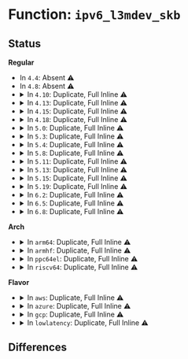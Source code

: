 # Function: <code>ipv6_l3mdev_skb</code>

## Status
<b>Regular</b>
<ul>
<li>
In <code>4.4</code>: Absent ⚠️
</li>
<li>
In <code>4.8</code>: Absent ⚠️
</li>
<li>
<details>
<summary>In <code>4.10</code>: Duplicate, Full Inline ⚠️</summary>

**Collision:** Static Duplication

**Inline:** Full

**Transformation:** False

**Instances:**

```
In net/ipv4/ping.c (0)
Location: include/linux/ipv6.h:131
Inline: True
```
```
In net/ipv6/udp.c (0)
Location: include/linux/ipv6.h:131
Inline: True
```
```
In net/ipv6/raw.c (0)
Location: include/linux/ipv6.h:131
Inline: True
```
```
In net/ipv6/tcp_ipv6.c (0)
Location: include/linux/ipv6.h:131
Inline: True
```
```
In net/ipv6/syncookies.c (0)
Location: include/linux/ipv6.h:131
Inline: True
```
```
In net/ipv6/inet6_hashtables.c (0)
Location: include/linux/ipv6.h:131
Inline: True
```
</details>
</li>
<li>
<details>
<summary>In <code>4.13</code>: Duplicate, Full Inline ⚠️</summary>

**Collision:** Static Duplication

**Inline:** Full

**Transformation:** False

**Instances:**

```
In net/ipv4/ping.c (0)
Location: include/linux/ipv6.h:135
Inline: True
```
```
In net/ipv6/udp.c (0)
Location: include/linux/ipv6.h:135
Inline: True
```
```
In net/ipv6/raw.c (0)
Location: include/linux/ipv6.h:135
Inline: True
```
```
In net/ipv6/tcp_ipv6.c (0)
Location: include/linux/ipv6.h:135
Inline: True
```
```
In net/ipv6/syncookies.c (0)
Location: include/linux/ipv6.h:135
Inline: True
```
```
In net/ipv6/inet6_hashtables.c (0)
Location: include/linux/ipv6.h:135
Inline: True
```
</details>
</li>
<li>
<details>
<summary>In <code>4.15</code>: Duplicate, Full Inline ⚠️</summary>

**Collision:** Static Duplication

**Inline:** Full

**Transformation:** False

**Instances:**

```
In net/ipv4/ping.c (0)
Location: include/linux/ipv6.h:137
Inline: True
```
```
In net/ipv6/udp.c (0)
Location: include/linux/ipv6.h:137
Inline: True
```
```
In net/ipv6/raw.c (0)
Location: include/linux/ipv6.h:137
Inline: True
```
```
In net/ipv6/tcp_ipv6.c (0)
Location: include/linux/ipv6.h:137
Inline: True
```
```
In net/ipv6/syncookies.c (0)
Location: include/linux/ipv6.h:137
Inline: True
```
```
In net/ipv6/inet6_hashtables.c (0)
Location: include/linux/ipv6.h:137
Inline: True
```
</details>
</li>
<li>
<details>
<summary>In <code>4.18</code>: Duplicate, Full Inline ⚠️</summary>

**Collision:** Static Duplication

**Inline:** Full

**Transformation:** False

**Instances:**

```
In net/ipv4/ping.c (0)
Location: include/linux/ipv6.h:137
Inline: True
```
```
In net/ipv6/udp.c (0)
Location: include/linux/ipv6.h:137
Inline: True
```
```
In net/ipv6/raw.c (0)
Location: include/linux/ipv6.h:137
Inline: True
```
```
In net/ipv6/tcp_ipv6.c (0)
Location: include/linux/ipv6.h:137
Inline: True
```
```
In net/ipv6/inet6_hashtables.c (0)
Location: include/linux/ipv6.h:137
Inline: True
```
</details>
</li>
<li>
<details>
<summary>In <code>5.0</code>: Duplicate, Full Inline ⚠️</summary>

**Collision:** Static Duplication

**Inline:** Full

**Transformation:** False

**Instances:**

```
In net/core/filter.c (0)
Location: include/linux/ipv6.h:137
Inline: True
```
```
In net/ipv4/ping.c (0)
Location: include/linux/ipv6.h:137
Inline: True
```
```
In net/ipv6/ip6_input.c (0)
Location: include/linux/ipv6.h:137
Inline: True
```
```
In net/ipv6/udp.c (0)
Location: include/linux/ipv6.h:137
Inline: True
```
```
In net/ipv6/raw.c (0)
Location: include/linux/ipv6.h:137
Inline: True
```
```
In net/ipv6/tcp_ipv6.c (0)
Location: include/linux/ipv6.h:137
Inline: True
```
```
In net/ipv6/inet6_hashtables.c (0)
Location: include/linux/ipv6.h:137
Inline: True
```
</details>
</li>
<li>
<details>
<summary>In <code>5.3</code>: Duplicate, Full Inline ⚠️</summary>

**Collision:** Static Duplication

**Inline:** Full

**Transformation:** False

**Instances:**

```
In net/core/filter.c (0)
Location: include/linux/ipv6.h:143
Inline: True
```
```
In net/ipv4/ping.c (0)
Location: include/linux/ipv6.h:143
Inline: True
```
```
In net/ipv6/ip6_input.c (0)
Location: include/linux/ipv6.h:143
Inline: True
```
```
In net/ipv6/udp.c (0)
Location: include/linux/ipv6.h:143
Inline: True
```
```
In net/ipv6/raw.c (0)
Location: include/linux/ipv6.h:143
Inline: True
```
```
In net/ipv6/reassembly.c (0)
Location: include/linux/ipv6.h:143
Inline: True
```
```
In net/ipv6/tcp_ipv6.c (0)
Location: include/linux/ipv6.h:143
Inline: True
```
```
In net/ipv6/inet6_hashtables.c (0)
Location: include/linux/ipv6.h:143
Inline: True
```
</details>
</li>
<li>
<details>
<summary>In <code>5.4</code>: Duplicate, Full Inline ⚠️</summary>

**Collision:** Static Duplication

**Inline:** Full

**Transformation:** False

**Instances:**

```
In net/core/filter.c (0)
Location: include/linux/ipv6.h:143
Inline: True
```
```
In net/ipv4/ping.c (0)
Location: include/linux/ipv6.h:143
Inline: True
```
```
In net/ipv6/ip6_input.c (0)
Location: include/linux/ipv6.h:143
Inline: True
```
```
In net/ipv6/udp.c (0)
Location: include/linux/ipv6.h:143
Inline: True
```
```
In net/ipv6/raw.c (0)
Location: include/linux/ipv6.h:143
Inline: True
```
```
In net/ipv6/reassembly.c (0)
Location: include/linux/ipv6.h:143
Inline: True
```
```
In net/ipv6/tcp_ipv6.c (0)
Location: include/linux/ipv6.h:143
Inline: True
```
```
In net/ipv6/inet6_hashtables.c (0)
Location: include/linux/ipv6.h:143
Inline: True
```
</details>
</li>
<li>
<details>
<summary>In <code>5.8</code>: Duplicate, Full Inline ⚠️</summary>

**Collision:** Static Duplication

**Inline:** Full

**Transformation:** False

**Instances:**

```
In net/core/filter.c (0)
Location: include/linux/ipv6.h:144
Inline: True
```
```
In net/ipv4/ping.c (0)
Location: include/linux/ipv6.h:144
Inline: True
```
```
In net/ipv6/ip6_input.c (0)
Location: include/linux/ipv6.h:144
Inline: True
```
```
In net/ipv6/udp.c (0)
Location: include/linux/ipv6.h:144
Inline: True
```
```
In net/ipv6/raw.c (0)
Location: include/linux/ipv6.h:144
Inline: True
```
```
In net/ipv6/reassembly.c (0)
Location: include/linux/ipv6.h:144
Inline: True
```
```
In net/ipv6/tcp_ipv6.c (0)
Location: include/linux/ipv6.h:144
Inline: True
```
```
In net/ipv6/inet6_hashtables.c (0)
Location: include/linux/ipv6.h:144
Inline: True
```
</details>
</li>
<li>
<details>
<summary>In <code>5.11</code>: Duplicate, Full Inline ⚠️</summary>

**Collision:** Static Duplication

**Inline:** Full

**Transformation:** False

**Instances:**

```
In net/core/filter.c (0)
Location: include/linux/ipv6.h:143
Inline: True
```
```
In net/ipv4/ping.c (0)
Location: include/linux/ipv6.h:143
Inline: True
```
```
In net/ipv6/ip6_input.c (0)
Location: include/linux/ipv6.h:143
Inline: True
```
```
In net/ipv6/udp.c (0)
Location: include/linux/ipv6.h:143
Inline: True
```
```
In net/ipv6/raw.c (0)
Location: include/linux/ipv6.h:143
Inline: True
```
```
In net/ipv6/reassembly.c (0)
Location: include/linux/ipv6.h:143
Inline: True
```
```
In net/ipv6/tcp_ipv6.c (0)
Location: include/linux/ipv6.h:143
Inline: True
```
```
In net/ipv6/udp_offload.c (0)
Location: include/linux/ipv6.h:143
Inline: True
```
</details>
</li>
<li>
<details>
<summary>In <code>5.13</code>: Duplicate, Full Inline ⚠️</summary>

**Collision:** Static Duplication

**Inline:** Full

**Transformation:** False

**Instances:**

```
In net/core/filter.c (0)
Location: include/linux/ipv6.h:144
Inline: True
```
```
In net/ipv4/ping.c (0)
Location: include/linux/ipv6.h:144
Inline: True
```
```
In net/ipv6/ip6_input.c (0)
Location: include/linux/ipv6.h:144
Inline: True
```
```
In net/ipv6/udp.c (0)
Location: include/linux/ipv6.h:144
Inline: True
```
```
In net/ipv6/raw.c (0)
Location: include/linux/ipv6.h:144
Inline: True
```
```
In net/ipv6/reassembly.c (0)
Location: include/linux/ipv6.h:144
Inline: True
```
```
In net/ipv6/tcp_ipv6.c (0)
Location: include/linux/ipv6.h:144
Inline: True
```
```
In net/ipv6/udp_offload.c (0)
Location: include/linux/ipv6.h:144
Inline: True
```
</details>
</li>
<li>
<details>
<summary>In <code>5.15</code>: Duplicate, Full Inline ⚠️</summary>

**Collision:** Static Duplication

**Inline:** Full

**Transformation:** False

**Instances:**

```
In net/core/filter.c (0)
Location: include/linux/ipv6.h:149
Inline: True
```
```
In net/ipv4/ping.c (0)
Location: include/linux/ipv6.h:149
Inline: True
```
```
In net/ipv6/ip6_input.c (0)
Location: include/linux/ipv6.h:149
Inline: True
```
```
In net/ipv6/udp.c (0)
Location: include/linux/ipv6.h:149
Inline: True
```
```
In net/ipv6/raw.c (0)
Location: include/linux/ipv6.h:149
Inline: True
```
```
In net/ipv6/reassembly.c (0)
Location: include/linux/ipv6.h:149
Inline: True
```
```
In net/ipv6/tcp_ipv6.c (0)
Location: include/linux/ipv6.h:149
Inline: True
```
```
In net/ipv6/udp_offload.c (0)
Location: include/linux/ipv6.h:149
Inline: True
```
</details>
</li>
<li>
<details>
<summary>In <code>5.19</code>: Duplicate, Full Inline ⚠️</summary>

**Collision:** Static Duplication

**Inline:** Full

**Transformation:** False

**Instances:**

```
In net/core/filter.c (0)
Location: include/linux/ipv6.h:152
Inline: True
```
```
In net/ipv4/ping.c (0)
Location: include/linux/ipv6.h:152
Inline: True
```
```
In net/ipv6/ip6_input.c (0)
Location: include/linux/ipv6.h:152
Inline: True
```
```
In net/ipv6/udp.c (0)
Location: include/linux/ipv6.h:152
Inline: True
```
```
In net/ipv6/raw.c (0)
Location: include/linux/ipv6.h:152
Inline: True
```
```
In net/ipv6/reassembly.c (0)
Location: include/linux/ipv6.h:152
Inline: True
```
```
In net/ipv6/tcp_ipv6.c (0)
Location: include/linux/ipv6.h:152
Inline: True
```
```
In net/ipv6/udp_offload.c (0)
Location: include/linux/ipv6.h:152
Inline: True
```
</details>
</li>
<li>
<details>
<summary>In <code>6.2</code>: Duplicate, Full Inline ⚠️</summary>

**Collision:** Static Duplication

**Inline:** Full

**Transformation:** False

**Instances:**

```
In net/core/filter.c (0)
Location: include/linux/ipv6.h:152
Inline: True
```
```
In net/ipv4/ping.c (0)
Location: include/linux/ipv6.h:152
Inline: True
```
```
In net/ipv6/ip6_input.c (0)
Location: include/linux/ipv6.h:152
Inline: True
```
```
In net/ipv6/udp.c (0)
Location: include/linux/ipv6.h:152
Inline: True
```
```
In net/ipv6/raw.c (0)
Location: include/linux/ipv6.h:152
Inline: True
```
```
In net/ipv6/reassembly.c (0)
Location: include/linux/ipv6.h:152
Inline: True
```
```
In net/ipv6/tcp_ipv6.c (0)
Location: include/linux/ipv6.h:152
Inline: True
```
```
In net/ipv6/udp_offload.c (0)
Location: include/linux/ipv6.h:152
Inline: True
```
</details>
</li>
<li>
<details>
<summary>In <code>6.5</code>: Duplicate, Full Inline ⚠️</summary>

**Collision:** Static Duplication

**Inline:** Full

**Transformation:** False

**Instances:**

```
In net/core/filter.c (0)
Location: include/linux/ipv6.h:152
Inline: True
```
```
In net/ipv4/ping.c (0)
Location: include/linux/ipv6.h:152
Inline: True
```
```
In net/ipv6/ip6_input.c (0)
Location: include/linux/ipv6.h:152
Inline: True
```
```
In net/ipv6/udp.c (0)
Location: include/linux/ipv6.h:152
Inline: True
```
```
In net/ipv6/raw.c (0)
Location: include/linux/ipv6.h:152
Inline: True
```
```
In net/ipv6/reassembly.c (0)
Location: include/linux/ipv6.h:152
Inline: True
```
```
In net/ipv6/tcp_ipv6.c (0)
Location: include/linux/ipv6.h:152
Inline: True
```
</details>
</li>
<li>
<details>
<summary>In <code>6.8</code>: Duplicate, Full Inline ⚠️</summary>

**Collision:** Static Duplication

**Inline:** Full

**Transformation:** False

**Instances:**

```
In net/core/filter.c (0)
Location: include/linux/ipv6.h:155
Inline: True
```
```
In net/ipv4/ping.c (0)
Location: include/linux/ipv6.h:155
Inline: True
```
```
In net/ipv6/ip6_input.c (0)
Location: include/linux/ipv6.h:155
Inline: True
```
```
In net/ipv6/udp.c (0)
Location: include/linux/ipv6.h:155
Inline: True
```
```
In net/ipv6/raw.c (0)
Location: include/linux/ipv6.h:155
Inline: True
```
```
In net/ipv6/reassembly.c (0)
Location: include/linux/ipv6.h:155
Inline: True
```
```
In net/ipv6/tcp_ipv6.c (0)
Location: include/linux/ipv6.h:155
Inline: True
```
</details>
</li>
</ul>
<b>Arch</b>
<ul>
<li>
<details>
<summary>In <code>arm64</code>: Duplicate, Full Inline ⚠️</summary>

**Collision:** Static Duplication

**Inline:** Full

**Transformation:** False

**Instances:**

```
In net/core/filter.c (0)
Location: include/linux/ipv6.h:143
Inline: True
```
```
In net/ipv4/ping.c (0)
Location: include/linux/ipv6.h:143
Inline: True
```
```
In net/ipv6/ip6_input.c (0)
Location: include/linux/ipv6.h:143
Inline: True
```
```
In net/ipv6/udp.c (0)
Location: include/linux/ipv6.h:143
Inline: True
```
```
In net/ipv6/raw.c (0)
Location: include/linux/ipv6.h:143
Inline: True
```
```
In net/ipv6/reassembly.c (0)
Location: include/linux/ipv6.h:143
Inline: True
```
```
In net/ipv6/tcp_ipv6.c (0)
Location: include/linux/ipv6.h:143
Inline: True
```
```
In net/ipv6/inet6_hashtables.c (0)
Location: include/linux/ipv6.h:143
Inline: True
```
</details>
</li>
<li>
<details>
<summary>In <code>armhf</code>: Duplicate, Full Inline ⚠️</summary>

**Collision:** Static Duplication

**Inline:** Full

**Transformation:** False

**Instances:**

```
In net/core/filter.c (0)
Location: include/linux/ipv6.h:143
Inline: True
```
```
In net/ipv4/ping.c (0)
Location: include/linux/ipv6.h:143
Inline: True
```
```
In net/ipv6/ip6_input.c (0)
Location: include/linux/ipv6.h:143
Inline: True
```
```
In net/ipv6/udp.c (0)
Location: include/linux/ipv6.h:143
Inline: True
```
```
In net/ipv6/raw.c (0)
Location: include/linux/ipv6.h:143
Inline: True
```
```
In net/ipv6/reassembly.c (0)
Location: include/linux/ipv6.h:143
Inline: True
```
```
In net/ipv6/tcp_ipv6.c (0)
Location: include/linux/ipv6.h:143
Inline: True
```
```
In net/ipv6/inet6_hashtables.c (0)
Location: include/linux/ipv6.h:143
Inline: True
```
</details>
</li>
<li>
<details>
<summary>In <code>ppc64el</code>: Duplicate, Full Inline ⚠️</summary>

**Collision:** Static Duplication

**Inline:** Full

**Transformation:** False

**Instances:**

```
In net/core/filter.c (0)
Location: include/linux/ipv6.h:143
Inline: True
```
```
In net/ipv4/ping.c (0)
Location: include/linux/ipv6.h:143
Inline: True
```
```
In net/ipv6/ip6_input.c (0)
Location: include/linux/ipv6.h:143
Inline: True
```
```
In net/ipv6/udp.c (0)
Location: include/linux/ipv6.h:143
Inline: True
```
```
In net/ipv6/raw.c (0)
Location: include/linux/ipv6.h:143
Inline: True
```
```
In net/ipv6/reassembly.c (0)
Location: include/linux/ipv6.h:143
Inline: True
```
```
In net/ipv6/tcp_ipv6.c (0)
Location: include/linux/ipv6.h:143
Inline: True
```
```
In net/ipv6/inet6_hashtables.c (0)
Location: include/linux/ipv6.h:143
Inline: True
```
</details>
</li>
<li>
<details>
<summary>In <code>riscv64</code>: Duplicate, Full Inline ⚠️</summary>

**Collision:** Static Duplication

**Inline:** Full

**Transformation:** False

**Instances:**

```
In net/core/filter.c (0)
Location: include/linux/ipv6.h:143
Inline: True
```
```
In net/ipv4/ping.c (0)
Location: include/linux/ipv6.h:143
Inline: True
```
```
In net/ipv6/ip6_input.c (0)
Location: include/linux/ipv6.h:143
Inline: True
```
```
In net/ipv6/udp.c (0)
Location: include/linux/ipv6.h:143
Inline: True
```
```
In net/ipv6/raw.c (0)
Location: include/linux/ipv6.h:143
Inline: True
```
```
In net/ipv6/reassembly.c (0)
Location: include/linux/ipv6.h:143
Inline: True
```
```
In net/ipv6/tcp_ipv6.c (0)
Location: include/linux/ipv6.h:143
Inline: True
```
```
In net/ipv6/inet6_hashtables.c (0)
Location: include/linux/ipv6.h:143
Inline: True
```
</details>
</li>
</ul>
<b>Flavor</b>
<ul>
<li>
<details>
<summary>In <code>aws</code>: Duplicate, Full Inline ⚠️</summary>

**Collision:** Static Duplication

**Inline:** Full

**Transformation:** False

**Instances:**

```
In net/core/filter.c (0)
Location: include/linux/ipv6.h:143
Inline: True
```
```
In net/ipv4/ping.c (0)
Location: include/linux/ipv6.h:143
Inline: True
```
```
In net/ipv6/ip6_input.c (0)
Location: include/linux/ipv6.h:143
Inline: True
```
```
In net/ipv6/udp.c (0)
Location: include/linux/ipv6.h:143
Inline: True
```
```
In net/ipv6/raw.c (0)
Location: include/linux/ipv6.h:143
Inline: True
```
```
In net/ipv6/reassembly.c (0)
Location: include/linux/ipv6.h:143
Inline: True
```
```
In net/ipv6/tcp_ipv6.c (0)
Location: include/linux/ipv6.h:143
Inline: True
```
```
In net/ipv6/inet6_hashtables.c (0)
Location: include/linux/ipv6.h:143
Inline: True
```
</details>
</li>
<li>
<details>
<summary>In <code>azure</code>: Duplicate, Full Inline ⚠️</summary>

**Collision:** Static Duplication

**Inline:** Full

**Transformation:** False

**Instances:**

```
In net/core/filter.c (0)
Location: include/linux/ipv6.h:143
Inline: True
```
```
In net/ipv4/ping.c (0)
Location: include/linux/ipv6.h:143
Inline: True
```
```
In net/ipv6/ip6_input.c (0)
Location: include/linux/ipv6.h:143
Inline: True
```
```
In net/ipv6/udp.c (0)
Location: include/linux/ipv6.h:143
Inline: True
```
```
In net/ipv6/raw.c (0)
Location: include/linux/ipv6.h:143
Inline: True
```
```
In net/ipv6/reassembly.c (0)
Location: include/linux/ipv6.h:143
Inline: True
```
```
In net/ipv6/tcp_ipv6.c (0)
Location: include/linux/ipv6.h:143
Inline: True
```
```
In net/ipv6/inet6_hashtables.c (0)
Location: include/linux/ipv6.h:143
Inline: True
```
</details>
</li>
<li>
<details>
<summary>In <code>gcp</code>: Duplicate, Full Inline ⚠️</summary>

**Collision:** Static Duplication

**Inline:** Full

**Transformation:** False

**Instances:**

```
In net/core/filter.c (0)
Location: include/linux/ipv6.h:143
Inline: True
```
```
In net/ipv4/ping.c (0)
Location: include/linux/ipv6.h:143
Inline: True
```
```
In net/ipv6/ip6_input.c (0)
Location: include/linux/ipv6.h:143
Inline: True
```
```
In net/ipv6/udp.c (0)
Location: include/linux/ipv6.h:143
Inline: True
```
```
In net/ipv6/raw.c (0)
Location: include/linux/ipv6.h:143
Inline: True
```
```
In net/ipv6/reassembly.c (0)
Location: include/linux/ipv6.h:143
Inline: True
```
```
In net/ipv6/tcp_ipv6.c (0)
Location: include/linux/ipv6.h:143
Inline: True
```
```
In net/ipv6/inet6_hashtables.c (0)
Location: include/linux/ipv6.h:143
Inline: True
```
</details>
</li>
<li>
<details>
<summary>In <code>lowlatency</code>: Duplicate, Full Inline ⚠️</summary>

**Collision:** Static Duplication

**Inline:** Full

**Transformation:** False

**Instances:**

```
In net/core/filter.c (0)
Location: include/linux/ipv6.h:143
Inline: True
```
```
In net/ipv4/ping.c (0)
Location: include/linux/ipv6.h:143
Inline: True
```
```
In net/ipv6/ip6_input.c (0)
Location: include/linux/ipv6.h:143
Inline: True
```
```
In net/ipv6/udp.c (0)
Location: include/linux/ipv6.h:143
Inline: True
```
```
In net/ipv6/raw.c (0)
Location: include/linux/ipv6.h:143
Inline: True
```
```
In net/ipv6/reassembly.c (0)
Location: include/linux/ipv6.h:143
Inline: True
```
```
In net/ipv6/tcp_ipv6.c (0)
Location: include/linux/ipv6.h:143
Inline: True
```
```
In net/ipv6/inet6_hashtables.c (0)
Location: include/linux/ipv6.h:143
Inline: True
```
</details>
</li>
</ul>

## Differences
